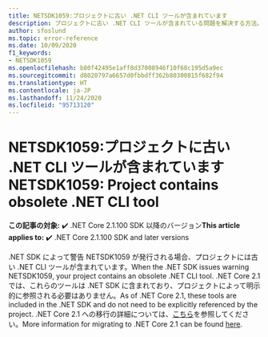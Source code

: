 ```yaml
---
title: NETSDK1059:プロジェクトに古い .NET CLI ツールが含まれています
description: プロジェクトに古い .NET CLI ツールが含まれている問題を解決する方法。
author: sfoslund
ms.topic: error-reference
ms.date: 10/09/2020
f1_keywords:
- NETSDK1059
ms.openlocfilehash: b80f42495e1aff8d37008946f10f68c195d5a9ec
ms.sourcegitcommit: d8020797a6657d0fbbdff362b80300815f682f94
ms.translationtype: HT
ms.contentlocale: ja-JP
ms.lasthandoff: 11/24/2020
ms.locfileid: "95713120"
---
```

# <a name="netsdk1059-project-contains-obsolete-net-cli-tool"></a><span data-ttu-id="806f3-103">NETSDK1059:プロジェクトに古い .NET CLI ツールが含まれています</span><span class="sxs-lookup"><span data-stu-id="806f3-103">NETSDK1059: Project contains obsolete .NET CLI tool</span></span>

<span data-ttu-id="806f3-104">**この記事の対象:** ✔️ .NET Core 2.1.100 SDK 以降のバージョン</span><span class="sxs-lookup"><span data-stu-id="806f3-104">**This article applies to:** ✔️ .NET Core 2.1.100 SDK and later versions</span></span>

<span data-ttu-id="806f3-105">.NET SDK によって警告 NETSDK1059 が発行される場合、プロジェクトには古い .NET CLI ツールが含まれています。</span><span class="sxs-lookup"><span data-stu-id="806f3-105">When the .NET SDK issues warning NETSDK1059, your project contains an obsolete .NET CLI tool.</span></span> <span data-ttu-id="806f3-106">.NET Core 2.1 では、これらのツールは .NET SDK に含まれており、プロジェクトによって明示的に参照される必要はありません。</span><span class="sxs-lookup"><span data-stu-id="806f3-106">As of .NET Core 2.1, these tools are included in the .NET SDK and do not need to be explicitly referenced by the project.</span></span> <span data-ttu-id="806f3-107">.NET Core 2.1 への移行の詳細については、[こちら](https://aka.ms/dotnetclitools-in-box)を参照してください。</span><span class="sxs-lookup"><span data-stu-id="806f3-107">More information for migrating to .NET Core 2.1 can be found [here](https://aka.ms/dotnetclitools-in-box).</span></span>
